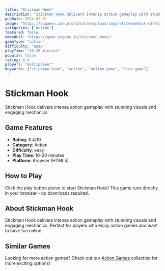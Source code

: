 ```yaml
---
title: "Stickman Hook"
description: "Stickman Hook delivers intense action gameplay with stunning visuals and engaging mechanics."
pubDate: 2024-02-01
image: "https://azgames.io/upload/cache/upload/imgs/stickmanhook-m144x144.webp"
categories: ["Action"]
featured: false
embedUrl: "https://game.azgame.io/stickman-hook/"
gameType: "action"
difficulty: "easy"
playTime: "10-20 minutes"
popular: false
rating: 8.4
players: "multiplayer"
keywords: ["stickman hook", "action", "online game", "free game"]
---
```


# Stickman Hook

Stickman Hook delivers intense action gameplay with stunning visuals and engaging mechanics.

## Game Features

- **Rating**: 8.4/10
- **Category**: Action
- **Difficulty**: easy
- **Play Time**: 10-20 minutes
- **Platform**: Browser (HTML5)

## How to Play

Click the play button above to start Stickman Hook! This game runs directly in your browser - no downloads required.

## About Stickman Hook

Stickman Hook delivers intense action gameplay with stunning visuals and engaging mechanics. Perfect for players who enjoy action games and want to have fun online.

## Similar Games

Looking for more action games? Check out our [Action Games](/categories/action) collection for more exciting options!
